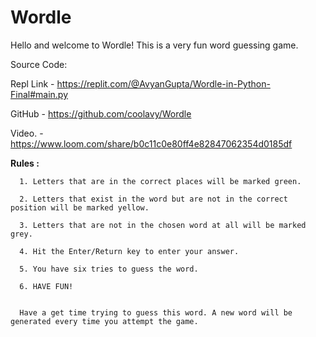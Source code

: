 # Wordle
Hello and welcome to Wordle! This is a very fun word guessing game.

Source Code:

Repl Link - https://replit.com/@AvyanGupta/Wordle-in-Python-Final#main.py

GitHub    - https://github.com/coolavy/Wordle

Video.    - https://www.loom.com/share/b0c11c0e80ff4e82847062354d0185df



**Rules :**

      1. Letters that are in the correct places will be marked green.

      2. Letters that exist in the word but are not in the correct position will be marked yellow.

      3. Letters that are not in the chosen word at all will be marked grey.

      4. Hit the Enter/Return key to enter your answer.

      5. You have six tries to guess the word.

      6. HAVE FUN!


      Have a get time trying to guess this word. A new word will be generated every time you attempt the game.

